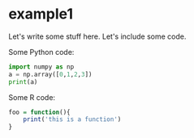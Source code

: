 # example1

Let's write some stuff here. Let's include some code.

Some Python code:
```python
import numpy as np
a = np.array([0,1,2,3])
print(a)
```

Some R code:
```R
foo = function(){
    print('this is a function')
}
```

